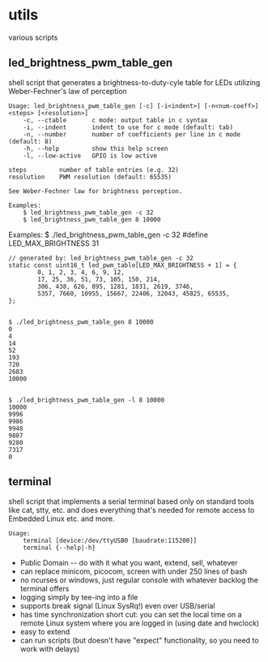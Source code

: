 # utils
various scripts


## led_brightness_pwm_table_gen
shell script that generates a brightness-to-duty-cyle table for LEDs
utilizing Weber-Fechner's law of perception

	Usage: led_brightness_pwm_table_gen [-c] [-i<indent>] [-n<num-coeff>] <steps> [<resolution>]
	    -c, --ctable       c mode: output table in c syntax
	    -i, --indent       indent to use for c mode (default: tab)
	    -n, --number       number of coefficients per line in c mode (default: 8)
	    -h, --help         show this help screen
	    -l, --low-active   GPIO is low active

	steps         number of table entries (e.g. 32)
	resolution    PWM resolution (default: 65535)

	See Weber-Fechner law for brightness perception.

	Examples:
	    $ led_brightness_pwm_table_gen -c 32
	    $ led_brightness_pwm_table_gen 8 10000


Examples:
	$ ./led_brightness_pwm_table_gen -c 32
	#define LED_MAX_BRIGHTNESS 31

	// generated by: led_brightness_pwm_table_gen -c 32
	static const uint16_t led_pwm_table[LED_MAX_BRIGHTNESS + 1] = {
	        0, 1, 2, 3, 4, 6, 9, 12,
	        17, 25, 36, 51, 73, 105, 150, 214,
	        306, 438, 626, 895, 1281, 1831, 2619, 3746,
	        5357, 7660, 10955, 15667, 22406, 32043, 45825, 65535,
	};


	$ ./led_brightness_pwm_table_gen 8 10000
	0
	4
	14
	52
	193
	720
	2683
	10000


	$ ./led_brightness_pwm_table_gen -l 8 10000
	10000
	9996
	9986
	9948
	9807
	9280
	7317
	0


## terminal
shell script that implements a serial terminal based only on standard
tools like cat, stty, etc. and does everything that's needed for remote
access to Embedded Linux etc. and more.

	Usage:
	    terminal [device:/dev/ttyUSB0 [baudrate:115200]]
	    terminal {--help|-h}

- Public Domain -- do with it what you want, extend, sell, whatever
- can replace minicom, picocom, screen with under 250 lines of bash
- no ncurses or windows, just regular console with whatever backlog
  the terminal offers
- logging simply by tee-ing into a file
- supports break signal (Linux SysRq!) even over USB/serial
- has time synchronization short cut: you can set the local time on
  a remote Linux system where you are logged in (using date and hwclock)
- easy to extend
- can run scripts (but doesn't have "expect" functionality, so you
  need to work with delays)
